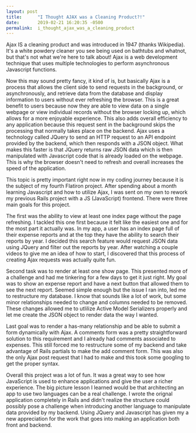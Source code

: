 ```yaml
---
layout: post
title:      "I Thought AJAX was a Cleaning Product?!"
date:       2019-02-21 16:20:35 -0500
permalink:  i_thought_ajax_was_a_cleaning_product
---
```



Ajax IS a cleaning product and was introduced in 1947 (thanks Wikipedia). It's a white powdery cleaner you see being used on bathtubs and whatnot, but that's not what we're here to talk about! Ajax is a web development technique that uses multiple technologies to  perform asynchronous Javascript functions. 

Now this may sound pretty fancy, it kind of is, but basically Ajax is a process that allows the client side to send requests in the background, or asynchronously, and retrieve data from the database and display information to users without ever refreshing the browser. This is a great benefit to users because now they are able to view data on a single webpage or view individual records without the browser locking up, which allows for a more enjoyable experience. This also adds overall efficiency to any application because this request sent in the background skips the processing that normally takes place on the backend. Ajax uses a technology called JQuery to send an HTTP request to an API endpoint provided by the backend, which then responds with a JSON object. What makes this faster is that JQuery returns raw JSON data which is then manipulated with Javascript code that is already loaded on the webpage. This is why the browser doesn't need to refresh and overall increases the speed of the application. 

This topic is pretty important right now in my coding journey because it is the subject of my fourth Flatiron project. After spending about a month learning Javascript and how to utilize Ajax, I was sent on my own to rework my previous Rails project with a JS (JavaScript) frontend. There were three main goals for this project. 

The first was the ability to view at least one index page without the page refreshing. I tackled this one first because it felt like the easiest one and for the most part it actually was. In my app, a user has an index page full of their expense reports and at the top they have the ability to search their reports by year. I decided this search feature would request JSON data using JQuery and filter out the reports by year. After watching a couple videos to give me an idea of how to start, I discovered that this process of creating Ajax requests was actually quite fun. 

Second task was to render at least one show page. This presented more of a challenge and had me tinkering for a few days to get it just right. My goal was to show an expense report and have a next button that allowed them to see the next report. Seemed simple enough but the issue I ran into, led me to restructure my database. I know that sounds like a lot of work, but some minor relationships needed to change and columns needed to be removed. These changes allowed me to utlilize Active Model Serializers properly and let me create the JSON object to render data the way I wanted. 

Last goal was to render a has-many relationship and be able to submit a form dynamically with Ajax. A comments form was a pretty straightforward solution to this requirement and I already had comments associated to expenses. This still forced me to restructure some of my backend and take advantage of Rails partials to make the add comment form. This was also the only Ajax post request that I had to make and this took some googling to get the proper syntax. 

Overall this project was a lot of fun. It was a great way to see how JavaScript is used to enhance applications and give the user a richer experience. The big picture lesson I learned would be that architecting an app to use two languages can be a real challenge. I wrote the orignal application completely in Rails and didn't realize the structure could possibly pose a challenge when introducing another language to manipulate data provided by my backend. Using JQuery and Javascript has given my a new appreciation for the work that goes into making an application both front and backend. 
